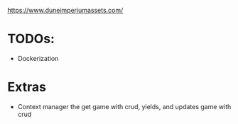 https://www.duneimperiumassets.com/


# TODOs:

- Dockerization


# Extras

- Context manager the get game with crud, yields, and updates game with crud